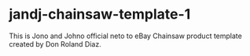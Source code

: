 # jandj-chainsaw-template-1
This is Jono and Johno official neto to eBay Chainsaw product template created by Don Roland Diaz.
